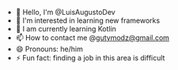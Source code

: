 - 👋 Hello, I'm @LuisAugustoDev
- 👀 I'm interested in learning new frameworks
- 🌱 I am currently learning Kotlin
- 📫 How to contact me @gutymodz@gmail.com
- 😄 Pronouns: he/him
- ⚡ Fun fact: finding a job in this area is difficult
